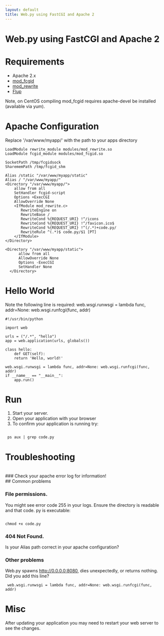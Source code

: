 ```yaml
---
layout: default
title: Web.py using FastCGI and Apache 2
---
```


# Web.py using FastCGI and Apache 2

# Requirements
* Apache 2.x
* [mod_fcgid](http://fastcgi.coremail.cn/)
* [mod_rewrite](http://httpd.apache.org/docs/2.0/rewrite/)
* [Flup](http://trac.saddi.com/flup)

Note, on CentOS compiling mod_fcgid requires apache-devel be installed (available via yum).
# Apache Configuration
Replace '/var/www/myapp/' with the path to your apps directory

    LoadModule rewrite_module modules/mod_rewrite.so
    LoadModule fcgid_module modules/mod_fcgid.so

    SocketPath /tmp/fcgidsock
    SharememPath /tmp/fcgid_shm

    Alias /static "/var/www/myapp/static"
    Alias / "/var/www/myapp/"
    <Directory "/var/www/myapp/">
        allow from all
        SetHandler fcgid-script
        Options +ExecCGI
        AllowOverride None
        <IfModule mod_rewrite.c>
           RewriteEngine on
           RewriteBase /
           RewriteCond %{REQUEST_URI} !^/icons
           RewriteCond %{REQUEST_URI} !^/favicon.ico$
           RewriteCond %{REQUEST_URI} !^(/.*)+code.py/
           RewriteRule ^(.*)$ code.py/$1 [PT]
        </IfModule>
    </Directory>

    <Directory "/var/www/myapp/static">
          allow from all
          AllowOverride None
          Options -ExecCGI
          SetHandler None
      </Directory>




# Hello World
Note the following line is required:
web.wsgi.runwsgi = lambda func, addr=None: web.wsgi.runfcgi(func, addr)

    #!/usr/bin/python

    import web

    urls = ("/.*", "hello")
    app = web.application(urls, globals())

    class hello:
        def GET(self):
        return 'Hello, world!'

    web.wsgi.runwsgi = lambda func, addr=None: web.wsgi.runfcgi(func, addr)
    if __name__ == "__main__":
        app.run()


# Run
1. Start your server.
1. Open your application with your browser
1. To confirm your application is running try:

<code>
 ps aux | grep code.py
</code>

# Troubleshooting

<br>
### Check your apache error log for information!

<br>
## Common problems
<br>

### File permissions.
You might see error code 255 in your logs.
Ensure the directory is readable and that code. py is executable:

<code>
chmod +x code.py
</code>

### 404 Not Found.
Is your Alias path correct in your apache configuration?

### Other problems
Web.py spawns http://0.0.0.0:8080, dies unexpectedly, or returns nothing.
Did you add this line?

```
 web.wsgi.runwsgi = lambda func, addr=None: web.wsgi.runfcgi(func, addr)
```

# Misc
After updating your application you may need to restart your web server to see the changes.

